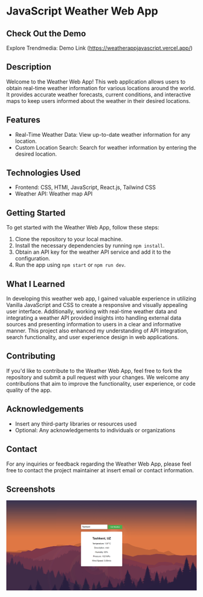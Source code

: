 # JavaScript Weather Web App 

## Check Out the Demo
Explore Trendmedia: Demo Link (https://weatherappjavascript.vercel.app/)

## Description
Welcome to the Weather Web App! This web application allows users to obtain real-time weather information for various locations around the world. It provides accurate weather forecasts, current conditions, and interactive maps to keep users informed about the weather in their desired locations.

## Features

- Real-Time Weather Data: View up-to-date weather information for any location.
- Custom Location Search: Search for weather information by entering the desired location.

## Technologies Used

- Frontend: CSS, HTMl, JavaScript, React.js, Tailwind CSS
- Weather API: Weather map API

## Getting Started

To get started with the Weather Web App, follow these steps:

1. Clone the repository to your local machine.
2. Install the necessary dependencies by running `npm install`.
3. Obtain an API key for the weather API service and add it to the configuration.
4. Run the app using `npm start` or `npm run dev`.

## What I Learned

In developing this weather web app, I gained valuable experience in utilizing Vanilla JavaScript and CSS to create a responsive and visually appealing user interface. Additionally, working with real-time weather data and integrating a weather API provided insights into handling external data sources and presenting information to users in a clear and informative manner. This project also enhanced my understanding of API integration, search functionality, and user experience design in web applications.

## Contributing

If you'd like to contribute to the Weather Web App, feel free to fork the repository and submit a pull request with your changes. We welcome any contributions that aim to improve the functionality, user experience, or code quality of the app.

## Acknowledgements

- Insert any third-party libraries or resources used
- Optional: Any acknowledgements to individuals or organizations

## Contact

For any inquiries or feedback regarding the Weather Web App, please feel free to contact the project maintainer at insert email or contact information.

## Screenshots
![alt text](Screenshot.png)
